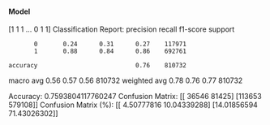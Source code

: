 #### Model
[1 1 1 ... 0 1 1]
Classification Report:
              precision    recall  f1-score   support

           0       0.24      0.31      0.27    117971
           1       0.88      0.84      0.86    692761

    accuracy                           0.76    810732
   macro avg       0.56      0.57      0.56    810732
weighted avg       0.78      0.76      0.77    810732

Accuracy: 0.7593804117760247
Confusion Matrix:
[[ 36546  81425]
 [113653 579108]]
Confusion Matrix (%):
[[ 4.50777816 10.04339288]
 [14.01856594 71.43026302]]
